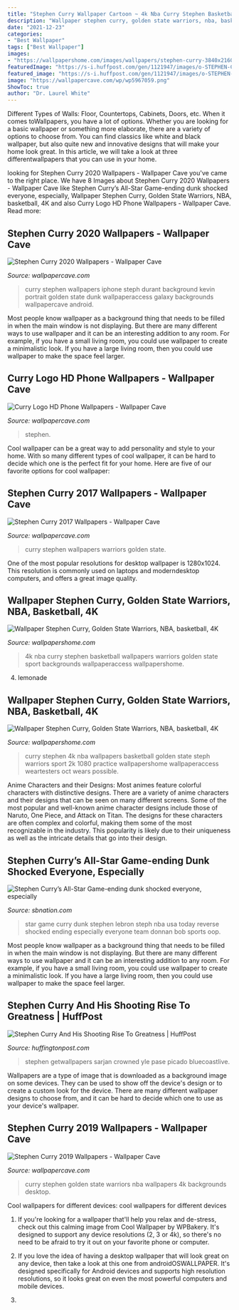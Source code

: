 ```yaml
---
title: "Stephen Curry Wallpaper Cartoon ~ 4k Nba Curry Stephen Basketball Wallpapers Warriors Golden State Sport Backgrounds Wallpaperaccess Wallpapershome"
description: "Wallpaper stephen curry, golden state warriors, nba, basketball, 4k"
date: "2021-12-23"
categories:
- "Best Wallpaper"
tags: ["Best Wallpaper"]
images:
- "https://wallpapershome.com/images/wallpapers/stephen-curry-3840x2160-golden-state-warriors-nba-basketball-4k-19849.jpg"
featuredImage: "https://s-i.huffpost.com/gen/1121947/images/o-STEPHEN-CURRY-SHOOTING-facebook.jpg"
featured_image: "https://s-i.huffpost.com/gen/1121947/images/o-STEPHEN-CURRY-SHOOTING-facebook.jpg"
image: "https://wallpapercave.com/wp/wp5967059.png"
ShowToc: true
author: "Dr. Laurel White"
---
```



Different Types of Walls: Floor, Countertops, Cabinets, Doors, etc.
When it comes toWallpapers, you have a lot of options. Whether you are looking for a basic wallpaper or something more elaborate, there are a variety of options to choose from. You can find classics like white and black wallpaper, but also quite new and innovative designs that will make your home look great. In this article, we will take a look at three differentwallpapers that you can use in your home.

	

		
looking for Stephen Curry 2020 Wallpapers - Wallpaper Cave you've came to the right place. We have 8 Images about Stephen Curry 2020 Wallpapers - Wallpaper Cave like Stephen Curry’s All-Star Game-ending dunk shocked everyone, especially, Wallpaper Stephen Curry, Golden State Warriors, NBA, basketball, 4K and also Curry Logo HD Phone Wallpapers - Wallpaper Cave. Read more:
		
    
## Stephen Curry 2020 Wallpapers - Wallpaper Cave

<img loading=lazy src="https://wallpapercave.com/wp/wp3982473.jpg" onerror="this.onerror=null;this.src='https://tse1.mm.bing.net/th?id=OIP.d2-WSxdPKywtHbyQcHBVZQHaNK&amp;pid=15.1';" alt="Stephen Curry 2020 Wallpapers - Wallpaper Cave">

_Source: wallpapercave.com_

>curry stephen wallpapers iphone steph durant background kevin portrait golden state dunk wallpaperaccess galaxy backgrounds wallpapercave android. 

	

Most people know wallpaper as a background thing that needs to be filled in when the main window is not displaying. But there are many different ways to use wallpaper and it can be an interesting addition to any room. For example, if you have a small living room, you could use wallpaper to create a minimalistic look. If you have a large living room, then you could use wallpaper to make the space feel larger.

    
## Curry Logo HD Phone Wallpapers - Wallpaper Cave

<img loading=lazy src="https://wallpapercave.com/wp/wp5967059.png" onerror="this.onerror=null;this.src='https://tse3.mm.bing.net/th?id=OIP._nLVb2768Xp29uN1PdpgnwHaNL&amp;pid=15.1';" alt="Curry Logo HD Phone Wallpapers - Wallpaper Cave">

_Source: wallpapercave.com_

>stephen. 

	

Cool wallpaper can be a great way to add personality and style to your home. With so many different types of cool wallpaper, it can be hard to decide which one is the perfect fit for your home. Here are five of our favorite options for cool wallpaper: 

    
## Stephen Curry 2017 Wallpapers - Wallpaper Cave

<img loading=lazy src="https://wallpapercave.com/wp/wp1950653.jpg" onerror="this.onerror=null;this.src='https://tse2.mm.bing.net/th?id=OIP.33PTnheLE1ePXFfdyueNsAHaNK&amp;pid=15.1';" alt="Stephen Curry 2017 Wallpapers - Wallpaper Cave">

_Source: wallpapercave.com_

>curry stephen wallpapers warriors golden state. 

	

One of the most popular resolutions for desktop wallpaper is 1280x1024. This resolution is commonly used on laptops and moderndesktop computers, and offers a great image quality.

    
## Wallpaper Stephen Curry, Golden State Warriors, NBA, Basketball, 4K

<img loading=lazy src="https://wallpapershome.com/images/wallpapers/stephen-curry-3840x2160-golden-state-warriors-nba-basketball-4k-19849.jpg" onerror="this.onerror=null;this.src='https://tse4.mm.bing.net/th?id=OIP.u26PPVo4yPhLlFSd5Db8WAHaEK&amp;pid=15.1';" alt="Wallpaper Stephen Curry, Golden State Warriors, NBA, basketball, 4K">

_Source: wallpapershome.com_

>4k nba curry stephen basketball wallpapers warriors golden state sport backgrounds wallpaperaccess wallpapershome. 

	

4. lemonade 

    
## Wallpaper Stephen Curry, Golden State Warriors, NBA, Basketball, 4K

<img loading=lazy src="https://wallpapershome.com/images/wallpapers/stephen-curry-3840x2160-golden-state-warriors-nba-basketball-4k-19850.jpg" onerror="this.onerror=null;this.src='https://tse4.mm.bing.net/th?id=OIP.pmoZL7W1oMsonkObXadm7QHaEK&amp;pid=15.1';" alt="Wallpaper Stephen Curry, Golden State Warriors, NBA, basketball, 4K">

_Source: wallpapershome.com_

>curry stephen 4k nba wallpapers basketball golden state steph warriors sport 2k 1080 practice wallpapershome wallpaperaccess weartesters oct wears possible. 

	

Anime Characters and their Designs: Most animes feature colorful characters with distinctive designs.
There are a variety of anime characters and their designs that can be seen on many different screens. Some of the most popular and well-known anime character designs include those of Naruto, One Piece, and Attack on Titan. The designs for these characters are often complex and colorful, making them some of the most recognizable in the industry. This popularity is likely due to their uniqueness as well as the intricate details that go into their design.

    
## Stephen Curry’s All-Star Game-ending Dunk Shocked Everyone, Especially

<img loading=lazy src="https://cdn.vox-cdn.com/thumbor/lK1aTJ5lpizFlKg_T69aoNz5oRw=/0x0:3470x2309/1200x800/filters:focal(1714x324:2268x878)/cdn.vox-cdn.com/uploads/chorus_image/image/63068554/usa_today_12182430.1550463954.jpg" onerror="this.onerror=null;this.src='https://tse4.mm.bing.net/th?id=OIP.07znLdoboFpz8vWJZIq3ggHaE8&amp;pid=15.1';" alt="Stephen Curry’s All-Star Game-ending dunk shocked everyone, especially">

_Source: sbnation.com_

>star game curry dunk stephen lebron steph nba usa today reverse shocked ending especially everyone team donnan bob sports oop. 

	

Most people know wallpaper as a background thing that needs to be filled in when the main window is not displaying. But there are many different ways to use wallpaper and it can be an interesting addition to any room. For example, if you have a small living room, you could use wallpaper to create a minimalistic look. If you have a large living room, then you could use wallpaper to make the space feel larger.

    
## Stephen Curry And His Shooting Rise To Greatness | HuffPost

<img loading=lazy src="https://s-i.huffpost.com/gen/1121947/images/o-STEPHEN-CURRY-SHOOTING-facebook.jpg" onerror="this.onerror=null;this.src='https://tse1.mm.bing.net/th?id=OIP.xCKvPcaFuITUUtu_7p1r-wHaMD&amp;pid=15.1';" alt="Stephen Curry And His Shooting Rise To Greatness | HuffPost">

_Source: huffingtonpost.com_

>stephen getwallpapers sarjan crowned yle pase picado bluecoastlive. 

	

Wallpapers are a type of image that is downloaded as a background image on some devices. They can be used to show off the device's design or to create a custom look for the device. There are many different wallpaper designs to choose from, and it can be hard to decide which one to use as your device's wallpaper.

    
## Stephen Curry 2019 Wallpapers - Wallpaper Cave

<img loading=lazy src="https://wallpapercave.com/wp/wp4331011.jpg" onerror="this.onerror=null;this.src='https://tse1.mm.bing.net/th?id=OIP.vqzVUmyZmP5Q3mOTSebSXgHaEo&amp;pid=15.1';" alt="Stephen Curry 2019 Wallpapers - Wallpaper Cave">

_Source: wallpapercave.com_

>curry stephen golden state warriors nba wallpapers 4k backgrounds desktop. 

	

Cool wallpapers for different devices:
cool wallpapers for different devices 

1. If you're looking for a wallpaper that'll help you relax and de-stress, check out this calming image from Cool Wallpaper by WPBakery. It's designed to support any device resolutions (2, 3 or 4k), so there's no need to be afraid to try it out on your favorite phone or computer.

2. If you love the idea of having a desktop wallpaper that will look great on any device, then take a look at this one from androidOSWALLPAPER. It's designed specifically for Android devices and supports high resolution resolutions, so it looks great on even the most powerful computers and mobile devices.

3.

